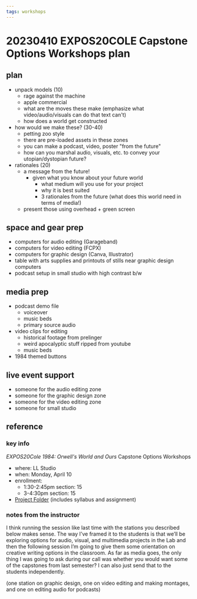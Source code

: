 ```yaml
---
tags: workshops
---
```

# 20230410 EXPOS20COLE Capstone Options Workshops plan

## plan
* unpack models (10)
    * rage against the machine
    * apple commercial
    * what are the moves these make (emphasize what video/audio/visuals can do that text can't)
    * how does a world get constructed
* how would we make these? (30-40)
    * petting zoo style
    * there are pre-loaded assets in these zones
    * you can make a podcast, video, poster "from the future"
    * how can you marshal audio, visuals, etc. to convey your utopian/dystopian future?
* rationales (20)
    * a message from the future!
        * given what you know about your future world
            * what medium will you use for your project
            * why it is best suited
            * 3 rationales from the future (what does this world need in terms of media!)
    * present those using overhead + green screen
        
## space and gear prep
* computers for audio editing (Garageband)
* computers for video editing (FCPX)
* computers for graphic design (Canva, Illustrator)
* table with arts supplies and printouts of stills near graphic design computers
* podcast setup in small studio with high contrast b/w
## media prep
* podcast demo file
    * voiceover
    * music beds
    * primary source audio
* video clips for editing
    * historical footage from prelinger
    * weird apocalyptic stuff ripped from youtube
    * music beds
* 1984 themed buttons
## live event support
* someone for the audio editing zone
* someone for the graphic design zone
* someone for the video editing zone
* someone for small studio
## reference
### key info
*EXPOS20Cole 1984: Orwell's World and Ours* Capstone Options Workshops
* where: LL Studio
* when: Monday, April 10 
* enrollment: 
    * 1:30-2:45pm section: 15
    * 3-4:30pm section: 15
* [Project Folder](https://drive.google.com/drive/u/0/folders/1ky0fTJ_c_i71RuvIQ8GiP1WDDNN9rhsd) (includes syllabus and assignment)

### notes from the instructor
I think running the session like last time with the stations you described below makes sense. The way I’ve framed it to the students is that we’ll be exploring options for audio, visual, and multimedia projects in the Lab and then the following session I’m going to give them some orientation on creative writing options in the classroom. As far as media goes, the only thing I was going to ask during our call was whether you would want some of the capstones from last semester? I can also just send that to the students independently.

(one station on graphic design, one on video editing and making montages, and one on editing audio for podcasts)